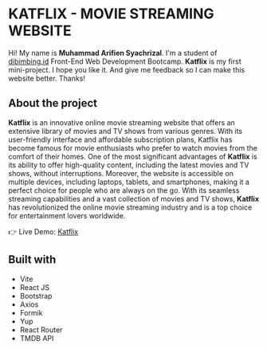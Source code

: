 # KATFLIX - MOVIE STREAMING WEBSITE

Hi! My name is **Muhammad Arifien Syachrizal**. I'm a student of [dibimbing.id](https://dibimbing.id/) Front-End Web Development Bootcamp. **Katflix** is my first mini-project. I hope you like it. And give me feedback so I can make this website better. Thanks!

## About the project

**Katflix** is an innovative online movie streaming website that offers an extensive library of movies and TV shows from various genres. With its user-friendly interface and affordable subscription plans, Katflix has become famous for movie enthusiasts who prefer to watch movies from the comfort of their homes. One of the most significant advantages of **Katflix** is its ability to offer high-quality content, including the latest movies and TV shows, without interruptions. Moreover, the website is accessible on multiple devices, including laptops, tablets, and smartphones, making it a perfect choice for people who are always on the go. With its seamless streaming capabilities and a vast collection of movies and TV shows, **Katflix** has revolutionized the online movie streaming industry and is a top choice for entertainment lovers worldwide.

👉 Live Demo: [Katflix](https://katflix.netlify.app/)

## Built with

 - Vite
 - React JS
 - Bootstrap
 - Axios
 - Formik
 - Yup
 - React Router
 - TMDB API
